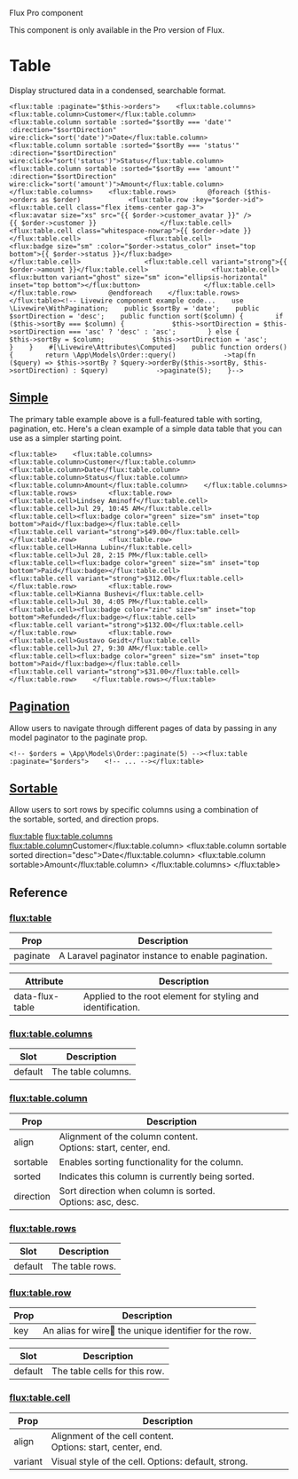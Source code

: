 Flux Pro component

This component is only available in the Pro version of Flux.

# Table

Display structured data in a condensed, searchable format.

```
<flux:table :paginate="$this->orders">    <flux:table.columns>        <flux:table.column>Customer</flux:table.column>        <flux:table.column sortable :sorted="$sortBy === 'date'" :direction="$sortDirection" wire:click="sort('date')">Date</flux:table.column>        <flux:table.column sortable :sorted="$sortBy === 'status'" :direction="$sortDirection" wire:click="sort('status')">Status</flux:table.column>        <flux:table.column sortable :sorted="$sortBy === 'amount'" :direction="$sortDirection" wire:click="sort('amount')">Amount</flux:table.column>    </flux:table.columns>    <flux:table.rows>        @foreach ($this->orders as $order)            <flux:table.row :key="$order->id">                <flux:table.cell class="flex items-center gap-3">                    <flux:avatar size="xs" src="{{ $order->customer_avatar }}" />                    {{ $order->customer }}                </flux:table.cell>                <flux:table.cell class="whitespace-nowrap">{{ $order->date }}</flux:table.cell>                <flux:table.cell>                    <flux:badge size="sm" :color="$order->status_color" inset="top bottom">{{ $order->status }}</flux:badge>                </flux:table.cell>                <flux:table.cell variant="strong">{{ $order->amount }}</flux:table.cell>                <flux:table.cell>                    <flux:button variant="ghost" size="sm" icon="ellipsis-horizontal" inset="top bottom"></flux:button>                </flux:table.cell>            </flux:table.row>        @endforeach    </flux:table.rows></flux:table><!-- Livewire component example code...    use \Livewire\WithPagination;    public $sortBy = 'date';    public $sortDirection = 'desc';    public function sort($column) {        if ($this->sortBy === $column) {            $this->sortDirection = $this->sortDirection === 'asc' ? 'desc' : 'asc';        } else {            $this->sortBy = $column;            $this->sortDirection = 'asc';        }    }    #[\Livewire\Attributes\Computed]    public function orders()    {        return \App\Models\Order::query()            ->tap(fn ($query) => $this->sortBy ? $query->orderBy($this->sortBy, $this->sortDirection) : $query)            ->paginate(5);    }-->
```

## [Simple](https://fluxui.dev/components/table#simple)

The primary table example above is a full-featured table with sorting, pagination, etc. Here's a clean example of a simple data table that you can use as a simpler starting point.

```
<flux:table>    <flux:table.columns>        <flux:table.column>Customer</flux:table.column>        <flux:table.column>Date</flux:table.column>        <flux:table.column>Status</flux:table.column>        <flux:table.column>Amount</flux:table.column>    </flux:table.columns>    <flux:table.rows>        <flux:table.row>            <flux:table.cell>Lindsey Aminoff</flux:table.cell>            <flux:table.cell>Jul 29, 10:45 AM</flux:table.cell>            <flux:table.cell><flux:badge color="green" size="sm" inset="top bottom">Paid</flux:badge></flux:table.cell>            <flux:table.cell variant="strong">$49.00</flux:table.cell>        </flux:table.row>        <flux:table.row>            <flux:table.cell>Hanna Lubin</flux:table.cell>            <flux:table.cell>Jul 28, 2:15 PM</flux:table.cell>            <flux:table.cell><flux:badge color="green" size="sm" inset="top bottom">Paid</flux:badge></flux:table.cell>            <flux:table.cell variant="strong">$312.00</flux:table.cell>        </flux:table.row>        <flux:table.row>            <flux:table.cell>Kianna Bushevi</flux:table.cell>            <flux:table.cell>Jul 30, 4:05 PM</flux:table.cell>            <flux:table.cell><flux:badge color="zinc" size="sm" inset="top bottom">Refunded</flux:badge></flux:table.cell>            <flux:table.cell variant="strong">$132.00</flux:table.cell>        </flux:table.row>        <flux:table.row>            <flux:table.cell>Gustavo Geidt</flux:table.cell>            <flux:table.cell>Jul 27, 9:30 AM</flux:table.cell>            <flux:table.cell><flux:badge color="green" size="sm" inset="top bottom">Paid</flux:badge></flux:table.cell>            <flux:table.cell variant="strong">$31.00</flux:table.cell>        </flux:table.row>    </flux:table.rows></flux:table>
```

## [Pagination](https://fluxui.dev/components/table#pagination)

Allow users to navigate through different pages of data by passing in any model paginator to the paginate prop.

```
<!-- $orders = \App\Models\Order::paginate(5) --><flux:table :paginate="$orders">    <!-- ... --></flux:table>
```

## [Sortable](https://fluxui.dev/components/table#sortable)

Allow users to sort rows by specific columns using a combination of the sortable, sorted, and direction props.

<flux:table> <flux:table.columns> <flux:table.column>Customer</flux:table.column> <flux:table.column sortable sorted direction="desc">Date</flux:table.column> <flux:table.column sortable>Amount</flux:table.column> </flux:table.columns> <!-- ... --></flux:table>

## Reference

### [flux:table](https://fluxui.dev/components/table#fluxtable)

|Prop|Description|
|---|---|
|paginate|A Laravel paginator instance to enable pagination.|

|Attribute|Description|
|---|---|
|data-flux-table|Applied to the root element for styling and identification.|

### [flux:table.columns](https://fluxui.dev/components/table#fluxtablecolumns)

|Slot|Description|
|---|---|
|default|The table columns.|

### [flux:table.column](https://fluxui.dev/components/table#fluxtablecolumn)

|Prop|Description|
|---|---|
|align|Alignment of the column content. Options: start, center, end.|
|sortable|Enables sorting functionality for the column.|
|sorted|Indicates this column is currently being sorted.|
|direction|Sort direction when column is sorted. Options: asc, desc.|

### [flux:table.rows](https://fluxui.dev/components/table#fluxtablerows)

|Slot|Description|
|---|---|
|default|The table rows.|

### [flux:table.row](https://fluxui.dev/components/table#fluxtablerow)

|Prop|Description|
|---|---|
|key|An alias for wire:key: the unique identifier for the row.|

|Slot|Description|
|---|---|
|default|The table cells for this row.|

### [flux:table.cell](https://fluxui.dev/components/table#fluxtablecell)

|Prop|Description|
|---|---|
|align|Alignment of the cell content. Options: start, center, end.|
|variant|Visual style of the cell. Options: default, strong.|


